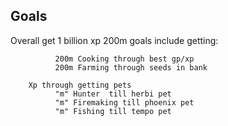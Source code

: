 ## Goals
Overall get 1 billion xp
200m goals include getting:
```
          200m Cooking through best gp/xp
          200m Farming through seeds in bank
```
```
    Xp through getting pets
          "m" Hunter  till herbi pet
          "m" Firemaking till phoenix pet
          "m" Fishing till tempo pet
```
